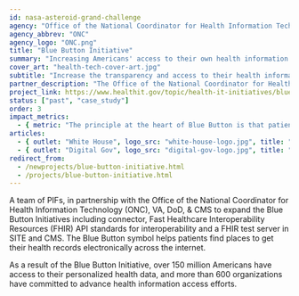 ```yaml
---
id: nasa-asteroid-grand-challenge
agency: "Office of the National Coordinator for Health Information Technology"
agency_abbrev: "ONC"
agency_logo: "ONC.png"
title: "Blue Button Initiative"
summary: "Increasing Americans' access to their own health information electronically"
cover_art: "health-tech-cover-art.jpg"
subtitle: "Increase the transparency and access to their health information, in order to make more informed decisions about their health, care for their family members, and share information with their providers"
partner_description: "The Office of the National Coordinator for Health Information Technology (ONC) is a staff division of the Office of the Secretary, within the U.S. Department of Health and Human Services. ONC leads national health IT efforts, charged as the principal federal entity to coordinate nationwide efforts to implement and use the most advanced health information technology and the electronic exchange of health information"
project_link: https://www.healthit.gov/topic/health-it-initiatives/blue-button
status: ["past", "case_study"]
order: 3
impact_metrics:
  - { metric: "The principle at the heart of Blue Button is that patients should be able to get secure access to their own data… That simple principle, if we follow as a country, can unlock all kinds of good for patients", desc: "Todd Park, former United States Chief Technology Officer" }
articles:
  - { outlet: "White House", logo_src: "white-house-logo.jpg", title: "Blue Button Provides Access to Downloadable Personal Health Data", quote: "The Blue Button challenge has empowered tens of thousands of Americans and seeded a growth industry that should help lower healthcare costs and improve quality.", url: "https://www.whitehouse.gov/blog/2010/10/07/blue-button-provides-access-downloadable-personal-health-data" }
  - { outlet: "Digital Gov", logo_src: "digital-gov-logo.jpg", title: "Empowerment, Innovation, and Improved Health Outcomes: the Blue Button Initiative", quote: "Finding and getting access to our own health information can be a complex process. And most of us don’t really think about having our health information readily accessible until we really need it – like in the event of an emergency, or when switching doctors or traveling. Combing through stacks of paperwork and contacting providers is daunting for even the most organized among us. However, this familiar scenario is being reimagined.", url: "https://www.digitalgov.gov/2015/03/27/empowerment-innovation-and-improved-health-outcomes-the-blue-button-initiative/" }
redirect_from:
  - /newprojects/blue-button-initiative.html
  - /projects/blue-button-initiative.html
---
```


A team of PIFs, in partnership with the Office of the National Coordinator for Health Information Technology (ONC), VA, DoD, & CMS to expand the Blue Button Initiatives including connector, Fast Healthcare Interoperability Resources (FHIR) API standards for interoperability and a FHIR test server in SITE and CMS. The Blue Button symbol helps patients find places to get their health records electronically across the internet.

As a result of the Blue Button Initiative, over 150 million Americans have access to their personalized health data, and more than 600 organizations have committed to advance health information access efforts.
